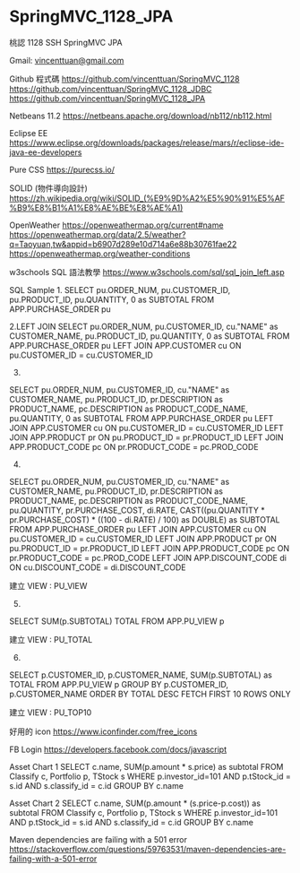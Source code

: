 # SpringMVC_1128_JPA
桃認 1128 SSH SpringMVC JPA

Gmail:
vincenttuan@gmail.com

Github 程式碼
https://github.com/vincenttuan/SpringMVC_1128
https://github.com/vincenttuan/SpringMVC_1128_JDBC
https://github.com/vincenttuan/SpringMVC_1128_JPA

Netbeans 11.2
https://netbeans.apache.org/download/nb112/nb112.html

Eclipse EE
https://www.eclipse.org/downloads/packages/release/mars/r/eclipse-ide-java-ee-developers

Pure CSS
https://purecss.io/

SOLID (物件導向設計)
https://zh.wikipedia.org/wiki/SOLID_(%E9%9D%A2%E5%90%91%E5%AF%B9%E8%B1%A1%E8%AE%BE%E8%AE%A1)

OpenWeather
https://openweathermap.org/current#name
https://openweathermap.org/data/2.5/weather?q=Taoyuan,tw&appid=b6907d289e10d714a6e88b30761fae22
https://openweathermap.org/weather-conditions

w3schools SQL 語法教學
https://www.w3schools.com/sql/sql_join_left.asp

SQL Sample
1.
SELECT pu.ORDER_NUM, pu.CUSTOMER_ID,
        pu.PRODUCT_ID,
        pu.QUANTITY,
        0 as SUBTOTAL
FROM APP.PURCHASE_ORDER pu

2.LEFT JOIN
SELECT pu.ORDER_NUM, pu.CUSTOMER_ID, cu."NAME" as CUSTOMER_NAME,
        pu.PRODUCT_ID,
        pu.QUANTITY,
        0 as SUBTOTAL
FROM APP.PURCHASE_ORDER pu
LEFT JOIN APP.CUSTOMER cu ON pu.CUSTOMER_ID = cu.CUSTOMER_ID

3.
SELECT pu.ORDER_NUM, pu.CUSTOMER_ID, cu."NAME" as CUSTOMER_NAME,
        pu.PRODUCT_ID, pr.DESCRIPTION as PRODUCT_NAME, pc.DESCRIPTION as PRODUCT_CODE_NAME,
        pu.QUANTITY,
        0 as SUBTOTAL
FROM APP.PURCHASE_ORDER pu
LEFT JOIN APP.CUSTOMER cu ON pu.CUSTOMER_ID = cu.CUSTOMER_ID
LEFT JOIN APP.PRODUCT pr ON pu.PRODUCT_ID = pr.PRODUCT_ID
LEFT JOIN APP.PRODUCT_CODE pc ON pr.PRODUCT_CODE = pc.PROD_CODE

4.
SELECT pu.ORDER_NUM, pu.CUSTOMER_ID, cu."NAME" as CUSTOMER_NAME,
        pu.PRODUCT_ID, pr.DESCRIPTION as PRODUCT_NAME, pc.DESCRIPTION as PRODUCT_CODE_NAME,
        pu.QUANTITY, pr.PURCHASE_COST, di.RATE,
        CAST((pu.QUANTITY * pr.PURCHASE_COST) * ((100 - di.RATE) / 100) as DOUBLE) as SUBTOTAL
FROM APP.PURCHASE_ORDER pu
LEFT JOIN APP.CUSTOMER cu ON pu.CUSTOMER_ID = cu.CUSTOMER_ID
LEFT JOIN APP.PRODUCT pr ON pu.PRODUCT_ID = pr.PRODUCT_ID
LEFT JOIN APP.PRODUCT_CODE pc ON pr.PRODUCT_CODE = pc.PROD_CODE
LEFT JOIN APP.DISCOUNT_CODE di ON cu.DISCOUNT_CODE = di.DISCOUNT_CODE

建立 VIEW : PU_VIEW

5.
SELECT SUM(p.SUBTOTAL) TOTAL FROM APP.PU_VIEW p

建立 VIEW : PU_TOTAL 

6.
SELECT p.CUSTOMER_ID, p.CUSTOMER_NAME, SUM(p.SUBTOTAL) as TOTAL
FROM APP.PU_VIEW p 
GROUP BY p.CUSTOMER_ID, p.CUSTOMER_NAME
ORDER BY TOTAL DESC
FETCH FIRST 10 ROWS ONLY

建立 VIEW : PU_TOP10

好用的 icon
https://www.iconfinder.com/free_icons

FB Login
https://developers.facebook.com/docs/javascript

Asset Chart 1
SELECT c.name, SUM(p.amount * s.price) as subtotal 
FROM Classify c, Portfolio p, TStock s 
WHERE p.investor_id=101 AND p.tStock_id = s.id AND s.classify_id = c.id 
GROUP BY c.name

Asset Chart 2
SELECT c.name, SUM(p.amount * (s.price-p.cost)) as subtotal 
FROM Classify c, Portfolio p, TStock s 
WHERE p.investor_id=101 AND p.tStock_id = s.id AND s.classify_id = c.id 
GROUP BY c.name

Maven dependencies are failing with a 501 error
https://stackoverflow.com/questions/59763531/maven-dependencies-are-failing-with-a-501-error
